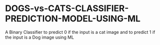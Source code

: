 # DOGS-vs-CATS-CLASSIFIER-PREDICTION-MODEL-USING-ML
A Binary Classifier to predict 0 if the input is a cat image and to predict 1 if the input is a Dog image using ML
